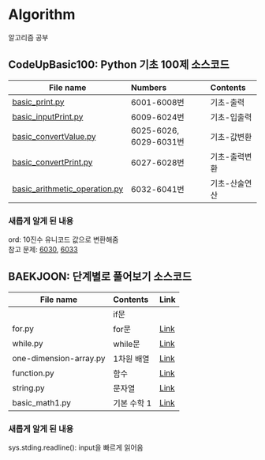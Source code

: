 # Algorithm
알고리즘 공부

## CodeUpBasic100: Python 기초 100제 소스코드<br>

| File name | Numbers | Contents |
|---|:---|:---|
|[basic_print.py](https://github.com/rimiiii/Algorithm/blob/main/CodeUpBasic100/basic_print.py) | 6001-6008번 | 기초-출력 |
|[basic_inputPrint.py](https://github.com/rimiiii/Algorithm/blob/main/CodeUpBasic100/basic_inputPrint.py) | 6009-6024번 | 기초-입출력 |
|[basic_convertValue.py](https://github.com/rimiiii/Algorithm/blob/main/CodeUpBasic100/basic_convertValue.py) | 6025-6026, 6029-6031번 | 기초-값변환 |
|[basic_convertPrint.py](https://github.com/rimiiii/Algorithm/blob/main/CodeUpBasic100/basic_convertPrint.py) | 6027-6028번 | 기초-출력변환 |
|[basic_arithmetic_operation.py](https://github.com/rimiiii/Algorithm/blob/main/CodeUpBasic100/basic_arithmetic_operation.py) | 6032-6041번 | 기초-산술연산 |


### 새롭게 알게 된 내용
ord: 10진수 유니코드 값으로 변환해줌<br>
참고 문제: [6030](https://github.com/rimiiii/Algorithm/blob/main/CodeUpBasic100/basic_convertValue.py), [6033](https://github.com/rimiiii/Algorithm/blob/main/CodeUpBasic100/basic_arithmetic_operation.py)

## BAEKJOON: 단계별로 풀어보기 소스코드<br>

| File name | Contents | Link |
|---|:---|:---|
||if문|
|for.py|for문|[Link](https://github.com/rimiiii/Algorithm/blob/main/BAEKJOON/for.py)|
|while.py|while문|[Link](https://github.com/rimiiii/Algorithm/blob/main/BAEKJOON/while.py)|
|one-dimension-array.py|1차원 배열|[Link](https://github.com/rimiiii/Algorithm/blob/main/BAEKJOON/one-dimension-array.py)|
|function.py|함수|[Link](https://github.com/rimiiii/Algorithm/blob/main/BAEKJOON/function.py)|
|string.py|문자열|[Link](https://github.com/rimiiii/Algorithm/blob/main/BAEKJOON/string.py)|
|basic_math1.py|기본 수학 1|[Link](https://github.com/rimiiii/Algorithm/blob/main/BAEKJOON/basic_math1.py)|

### 새롭게 알게 된 내용
sys.stding.readline(): input을 빠르게 읽어옴<br>
